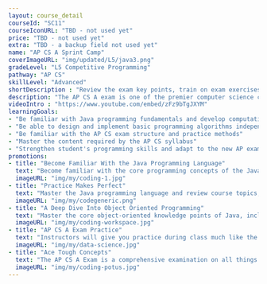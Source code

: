 ```yaml
---
layout: course_detail
courseId: "SC11"
courseIconURL: "TBD - not used yet"
price: "TBD - not used yet"
extra: "TBD - a backup field not used yet"
name: "AP CS A Sprint Camp"
coverImageURL: "img/updated/L5/java3.png"
gradeLevel: "L5 Competitive Programming"
pathway: "AP CS"
skillLevel: "Advanced"
shortDescription : "Review the exam key points, train on exam exercises, and strengthen the core programming skills required for the exam."
description: "The AP CS A exam is one of the premier computer science college-level exams administered by the College Board every year. The exam requires mastery of the Java programming language in order to get a 5. If your child passes this exam, then they may be able to skip courses when college comes around! Whether your child is already enrolled in a course in their school and needs more assistance, or is a newcomer to the world of computer science, our crash course on Java will show them everything they need to know to ace the exam."
videoIntro : "https://www.youtube.com/embed/zFz9bTgJXYM"
learningGoals:
- "Be familiar with Java programming fundamentals and develop computational thinking"
- "Be able to design and implement basic programming algorithms independently"
- "Be familiar with the AP CS exam structure and practice methods"
- "Master the content required by the AP CS syllabus"
- "Strengthen student's programming skills and adapt to the new AP exam requirements"
promotions:
- title: "Become Familiar With the Java Programming Language"
  text: "Become familiar with the core programming concepts of the Java programming language and train your logical thinking skills. Mastery of these skills will help you earn that 5 on the test!"
  imageURL: "img/my/coding-1.jpg"
- title: "Practice Makes Perfect"
  text: "Master the Java programming language and review course topics, train on exam exercises, and strengthen the basic programming skills needed for the exam. Instructors will work with you to address your weak points."
  imageURL: "img/my/codegeneric.png"
- title: "A Deep Dive Into Object Oriented Programming"
  text: "Master the core object-oriented knowledge points of Java, including classes, objects, inheritance, interfaces, polymorphism, and other exam topics."
  imageURL: "img/my/coding-workspace.jpg"
- title: "AP CS A Exam Practice"
  text: "Instructors will give you practice during class much like the questions and content from the official AP CS A exam. Master classwork and you can master the exam."
  imageURL: "img/my/data-science.jpg"
- title: "Ace Tough Concepts"
  text: "The AP CS A Exam is a comprehensive examination on all things Java. In these classes, you will learn the ins and outs of the Java language so you can be more prepared for the questions that they will throw at you during the exam!"
  imageURL: "img/my/coding-potus.jpg"
---
```

